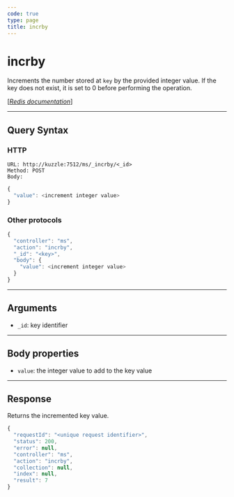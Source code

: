 ```yaml
---
code: true
type: page
title: incrby
---
```


# incrby



Increments the number stored at `key` by the provided integer value. If the key does not exist, it is set to 0 before performing the operation.

[[_Redis documentation_]](https://redis.io/commands/incrby)

---

## Query Syntax

### HTTP

```http
URL: http://kuzzle:7512/ms/_incrby/<_id>
Method: POST
Body:
```

```js
{
  "value": <increment integer value>
}
```

### Other protocols

```js
{
  "controller": "ms",
  "action": "incrby",
  "_id": "<key>",
  "body": {
    "value": <increment integer value>
  }
}
```

---

## Arguments

- `_id`: key identifier

---

## Body properties

- `value`: the integer value to add to the key value

---

## Response

Returns the incremented key value.

```js
{
  "requestId": "<unique request identifier>",
  "status": 200,
  "error": null,
  "controller": "ms",
  "action": "incrby",
  "collection": null,
  "index": null,
  "result": 7
}
```

